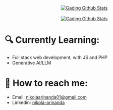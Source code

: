 <div align="center" dir="auto">
  <a target="_blank" rel="noopener noreferrer nofollow" href="#"><img alt="Gading Github Stats" src="https://github-readme-stats.vercel.app/api?username=nikola4512&show_icons=true&theme=dracula" style="max-width: 100%;"></a>
  <br><br>
  <a target="_blank" rel="noopener noreferrer nofollow" href="#"><img alt="Gading Github Stats" src="https://komarev.com/ghpvc/?username=your-github-username&color=ff69b4" style="max-width: 100%;"></a>
</div>

# 🔍 Currently Learning:
+ Full stack web development, with JS and PHP
+ Generative AI/LLM

# 🚀 How to reach me:
- Email: [nikolaarinanda01@gmail.com](mailto:nikolaarinanda01@gmail.com)
- Linkedin: [nikola-arinanda](https://www.linkedin.com/in/nikola-arinanda/)

<!---
nikola4512/nikola4512 is a ✨ special ✨ repository because its `README.md` (this file) appears on your GitHub profile.
You can click the Preview link to take a look at your changes.
--->
